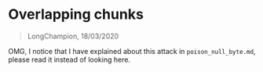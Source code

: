 # Overlapping chunks
> LongChampion, 18/03/2020

OMG, I notice that I have explained about this attack in `poison_null_byte.md`, please read it instead of looking here.

